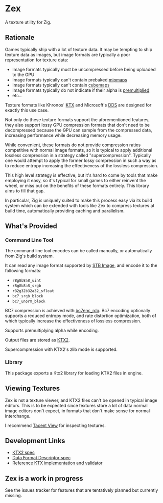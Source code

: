 # Zex

A texture utility for Zig.

## Rationale

Games typically ship with a lot of texture data. It may be tempting to ship texture data as images, but image formats are typically a poor representation for texture data:

* Image formats typically must be uncompressed before being uploaded to the GPU
* Image formats typically can't contain prebaked [mipmaps](https://en.wikipedia.org/wiki/Mipmap)
* Image formats typically can't contain [cubemaps](https://en.wikipedia.org/wiki/Cube_mapping)
* Image formats typically do not indicate if their alpha is [premultiplied](https://tomforsyth1000.github.io/blog.wiki.html#%5B%5BPremultiplied%20alpha%5D%5D)
* etc...

Texture formats like Khronos' [KTX](https://www.khronos.org/ktx/) and Microsoft's [DDS](https://learn.microsoft.com/en-us/windows/win32/direct3ddds/dx-graphics-dds-pguide) are designed for exactly this use case.

Not only do these texture formats support the aforementioned features, they also support lossy GPU compression formats that don't need to be decompressed because the GPU can sample from the compressed data, increasing performance while decreasing memory usage.

While convenient, these formats do not provide compression ratios competitive with normal image formats, so it is typical to apply additional lossless compression in a strategy called "supercompression". Typically one would attempt to apply the former lossy compression in such a way as to reduce entropy increasing the effectiveness of the lossless compression.

This high level strategy is effective, but it's hard to come by tools that make employing it easy, so it's typical for small games to either reinvent the wheel, or miss out on the benefits of these formats entirely. This library aims to fill that gap.

In particular, Zig is uniquely suited to make this process easy via its build system which can be extended with tools like Zex to compress textures at build time, automatically providing caching and parallelism.

## What's Provided

### Command Line Tool

The command line tool encodes can be called manually, or automatically from Zig's build system.

It can read any image format supported by [STB Image](https://github.com/nothings/stb/blob/master/stb_image.h), and encode it to the following formats:

* `r8g8b8a8_uint`
* `r8g8b8a8_srgb`
* `r32g32b32a32_sfloat`
* `bc7_srgb_block`
* `bc7_unorm_block`

BC7 compression is achieved with [bc7enc_rdo](https://github.com/richgel999/bc7enc_rdo/). Bc7 encoding optionally supports a reduced entropy mode, and rate distortion optimization, both of which typically increase the effectiveness of lossless compression.

Supports premultiplying alpha while encoding.

Output files are stored as [KTX2](https://www.khronos.org/ktx/).

Supercompression with KTX2's zlib mode is supported.

### Library

This package exports a Ktx2 library for loading KTX2 files in engine.

## Viewing Textures

Zex is not a texture viewer, and KTX2 files can't be opened in typical image editors. This is to be expected since textures store a lot of data normal image editors don't expect, in formats that don't make sense for normal interchange.

I recommend [Tacent View](https://github.com/bluescan/tacentview) for inspecting textures.

## Development Links

* [KTX2 spec](https://registry.khronos.org/KTX/specs/2.0/ktxspec.v2.html#prohibitedFormats)
* [Data Format Descriptor spec](https://registry.khronos.org/DataFormat/specs/1.3/dataformat.1.3.html)
* [Reference KTX implementation and validator](https://github.com/KhronosGroup/KTX-Software)

## Zex is a work in progress

See the issues tracker for features that are tentatively planned but currently missing.
